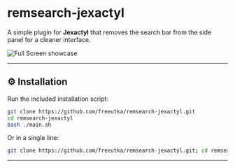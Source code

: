 # remsearch-jexactyl

A simple plugin for **Jexactyl** that removes the search bar from the side panel for a cleaner interface.

![Full Screen showcase](https://github.com/freeutka/remsearch-jexactyl/blob/main/pictures/full_screen.png?raw=true)

---

## ⚙️ Installation

Run the included installation script:

```bash
git clone https://github.com/freeutka/remsearch-jexactyl.git
cd remsearch-jexactyl
bash ./main.sh
````

Or in a single line:

```bash
git clone https://github.com/freeutka/remsearch-jexactyl.git; cd remsearch-jexactyl; bash ./main.sh
```

---